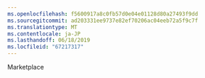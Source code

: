 ```yaml
---
ms.openlocfilehash: f5600917a8c0fb57d0e04e01128d80a27493f9dd
ms.sourcegitcommit: ad203331ee9737e82ef70206ac04eeb72a5f9c7f
ms.translationtype: MT
ms.contentlocale: ja-JP
ms.lasthandoff: 06/18/2019
ms.locfileid: "67217317"
---
```

Marketplace